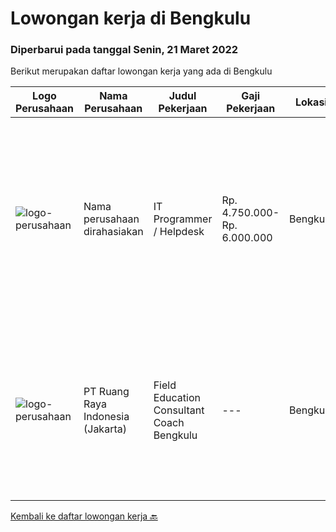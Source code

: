 
  # Lowongan kerja di Bengkulu

  ### Diperbarui pada tanggal Senin, 21 Maret 2022

  Berikut merupakan daftar lowongan kerja yang ada di Bengkulu

  |Logo Perusahaan | Nama Perusahaan | Judul Pekerjaan | Gaji Pekerjaan | Lokasi | Deskripsi | Tanggal diunggah | Pranala |
  | -------------- | --------------- | --------------- | --------- | --------- | -------------- | ------- | ----------- |
  |![logo-perusahaan](https://i.ibb.co/sqvTCh9/112815900-stock-vector-no-image-available-icon-flat-vector.webp)|Nama perusahaan dirahasiakan|IT Programmer / Helpdesk|Rp. 4.750.000-Rp. 6.000.000|Bengkulu|Kualifikasi: Usia maksimal 30 tahun Pendidikan terakhir minimal D3 jurusan Teknik Informatika / Sistem Informasi Menguasai Web Programming: PHP...|Minggu, 13 Maret 2022|https://www.jobstreet.co.id/id/job/it-programmer-helpdesk-3809309?token=0~8988d111-a887-478a-894d-d848c915af31&sectionRank=1&jobId=jobstreet-id-job-3809309|
|![logo-perusahaan](https://image-service-cdn.seek.com.au/7eee59ea5934120f389dd02961ddcb6b62946481/ee4dce1061f3f616224767ad58cb2fc751b8d2dc)|PT Ruang Raya Indonesia (Jakarta)|Field Education Consultant Coach Bengkulu|---|Bengkulu|Ruangguru is a tech-enabled education company that provides a one-stop learning experience for students to have better access to quality content and...|Kamis, 10 Maret 2022|https://www.jobstreet.co.id/id/job/field-education-consultant-coach-bengkulu-1030728094?token=0~8988d111-a887-478a-894d-d848c915af31&sectionRank=2&jobId=jobstreet-id-job-1030728094|


  [Kembali ke daftar lowongan kerja 🔙](../README.md#daftar-lowongan-kerja)
  